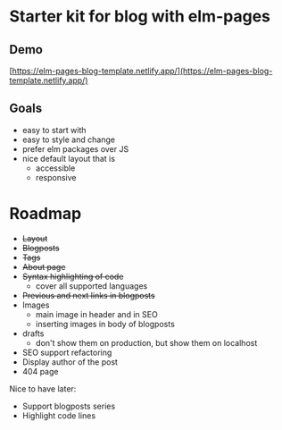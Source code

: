 # Starter kit for blog with elm-pages

## Demo

[https://elm-pages-blog-template.netlify.app/](https://elm-pages-blog-template.netlify.app/)

## Goals

- easy to start with
- easy to style and change
- prefer elm packages over JS
- nice default layout that is 
  - accessible
  - responsive

# Roadmap

- ~~Layout~~ 
- ~~Blogposts~~ 
- ~~Tags~~
- ~~About page~~ 
- ~~Syntax highlighting of code~~ 
  - cover all supported languages
- ~~Previous and next links in blogposts~~ 
- Images
  - main image in header and in SEO
  - inserting images in body of blogposts
- drafts
  - don't show them on production, but show them on localhost
- SEO support refactoring
- Display author of the post
- 404 page

Nice to have later:

- Support blogposts series
- Highlight code lines 
